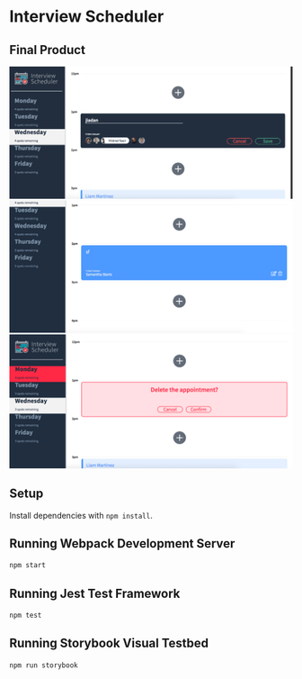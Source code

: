 # Interview Scheduler


## Final Product
!["Edit Page"](https://github.com/jiadanw/scheduler/blob/master/public/images/edit%E5%89%AF%E6%9C%AC.png)
!["Show page"](https://github.com/jiadanw/scheduler/blob/master/public/images/show.png)
!["Delete Page"](https://github.com/jiadanw/scheduler/blob/master/public/images/confim.png)

## Setup
Install dependencies with `npm install`.

## Running Webpack Development Server
```sh
npm start
```
## Running Jest Test Framework
```sh
npm test
```
## Running Storybook Visual Testbed
```sh
npm run storybook
```
